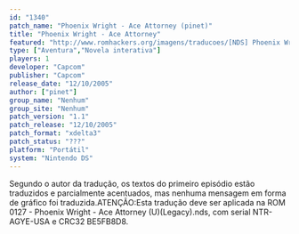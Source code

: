```yaml
---
id: "1340"
patch_name: "Phoenix Wright - Ace Attorney (pinet)"
title: "Phoenix Wright - Ace Attorney"
featured: "http://www.romhackers.org/imagens/traducoes/[NDS] Phoenix Wright - Ace Attorney - pinet - 1.jpg"
type: ["Aventura","Novela interativa"]
players: 1
developer: "Capcom"
publisher: "Capcom"
release_date: "12/10/2005"
author: ["pinet"]
group_name: "Nenhum"
group_site: "Nenhum"
patch_version: "1.1"
patch_release: "12/10/2005"
patch_format: "xdelta3"
patch_status: "???"
platform: "Portátil"
system: "Nintendo DS"
---
```


Segundo o autor da tradução, os textos do primeiro episódio estão traduzidos e parcialmente acentuados, mas nenhuma mensagem em forma de gráfico foi traduzida.ATENÇÃO:Esta tradução deve ser aplicada na ROM 0127 - Phoenix Wright - Ace Attorney (U)(Legacy).nds, com serial NTR-AGYE-USA e CRC32 BE5FB8D8.